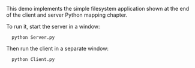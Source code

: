 This demo implements the simple filesystem application shown at the
end of the client and server Python mapping chapter.

To run it, start the server in a window:

      python Server.py

Then run the client in a separate window:

      python Client.py
